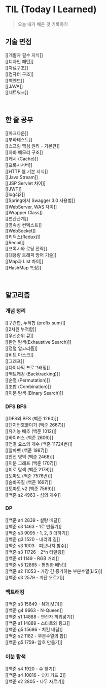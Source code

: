 # TIL (Today I Learned) 

> 오늘 내가 배운 것 기록하기

## 기술 면접

[[개발자 필수 지식]]      
[[디자인 패턴]]      
[[자료구조]]      
[[컴퓨터 구조]]      
[[백엔드]]   
[[JAVA]]   
[[네트워크]]   

<br>

## 한 줄 공부

[[마크다운]]    
[[부하테스트]]   
[[스프링 핵심 원리 - 기본편]]   
[[자바 메모리 구조]]   
[[캐시 (Cache)]]   
[[프록시서버]]   
[[HTTP 웹 기본 지식]]   
[[Java Stream]]   
[[JSP Servlet 차이]]   
[[JWT]]   
[[log4j2]]   
[[Spring에서 Swagger 3.0 사용법]]   
[[WebServer, WAS 차이]]   
[[Wrapper Class]]   
[[연관관계]]   
[[영속성 컨텍스트]]   
[[WebSocket]]  
[[리덕스(Redux)]]   
[[Recoil]]   
[[프록시와 로딩 전략]]   
[[대용량 트래픽 방어 기술]]   
[[Map과 List 차이]]   
[[HashMap 특징]]   


<br>

## 알고리즘

### 개념 정리

[[구간합, 누적합 (prefix sum)]]   
[[2차원 누적합]]   
[[우선순위 큐]]   
[[완전 탐색(Exhaustive Search)]]   
[[정렬 알고리즘]]   
[[비트 마스크]]   
[[그래프]]   
[[다이나믹 프로그래밍]]   
[[백트래킹 (Backtracking)]]   
[[순열 (Permutation)]]   
[[조합 (Combination)]]   
[[이분 탐색 (Binary Search)]]   


### DFS BFS

[[DFS와 BFS (백준 1260)]]   
[[단지번호붙이기 (백준 2667)]]   
[[유기농 배추 (백준 1012)]]   
[[바이러스 (백준 2606)]]   
[[연결 요소의 개수 (백준 11724번)]]   
[[알파벳 (백준 1987)]]   
[[안전 영역 (백준 2468)]]   
[[이분 그래프 (백준 1707)]]   
[[미로 탐색 (백준 2178)]]   
[[토마토 (백준 7576번)]]   
[[숨바꼭질 (백준 1697)]]   
[[토마토 v2 (백준 7569)]]   
[[백준 s2 4963 - 섬의 개수]]   


### DP

[[백준 s4 2839 - 설탕 배달]]   
[[백준 s3 1463 - 1로 만들기]]   
[[백준 s3 9095 - 1, 2, 3 더하기]]   
[[백준 g3 1520 - 내리막 길]]   
[[백준 s3 1003 - 피보나치 함수]]   
[[백준 s3 11726 - 2*n 타일링]]   
[[백준 s1 1149 - RGB 거리]]   
[[백준 v5 12865 - 평범한 배낭]]   
[[백준 s2 11053 - 가장 긴 증가하는 부분수열(LIS)]]   
[[백준 s3 2579 - 계단 오르기]]   


### 백트래킹

[[백준 s3 15649 - N과 M(1)]]   
[[백준 g4 9663 - N-Queen]]   
[[백준 s1 14888 - 연산자 끼워넣기]]   
[[백준 s1 14889 - 스타트와 링크]]   
[[백준 g5 15686 - 치킨 배달]]   
[[백준 s2 1182 - 부분수열의 합]]   
[[백준 g5 1759- 암호 만들기]]   


### 이분 탐색

[[백준 s4 1920 - 수 찾기]]   
[[백준 s4 10816 - 숫자 카드 2]]   
[[백준 s2 2805 - 나무 자르기]]   





